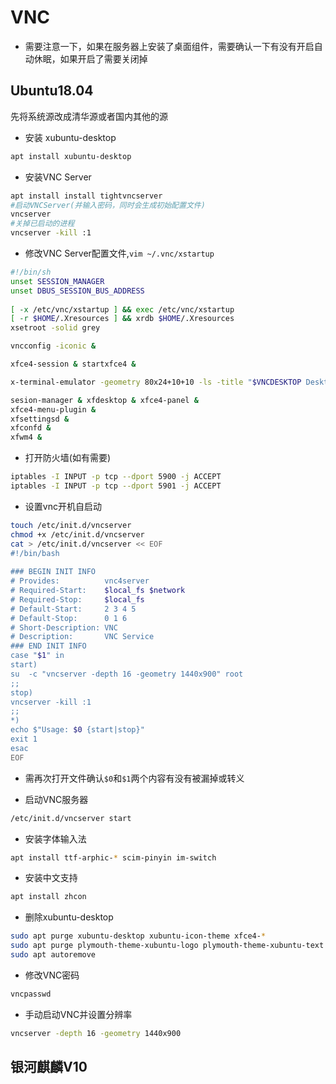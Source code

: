 # VNC

* 需要注意一下，如果在服务器上安装了桌面组件，需要确认一下有没有开启自动休眠，如果开启了需要关闭掉

## Ubuntu18.04

先将系统源改成清华源或者国内其他的源

* 安装 xubuntu-desktop
```bash
apt install xubuntu-desktop
```

* 安装VNC Server
```bash
apt install install tightvncserver
#启动VNCServer(并输入密码，同时会生成初始配置文件)
vncserver
#关掉已启动的进程
vncserver -kill :1
```

* 修改VNC Server配置文件,`vim ~/.vnc/xstartup`
```bash
#!/bin/sh
unset SESSION_MANAGER
unset DBUS_SESSION_BUS_ADDRESS
 
[ -x /etc/vnc/xstartup ] && exec /etc/vnc/xstartup
[ -r $HOME/.Xresources ] && xrdb $HOME/.Xresources
xsetroot -solid grey

vncconfig -iconic &

xfce4-session & startxfce4 & 

x-terminal-emulator -geometry 80x24+10+10 -ls -title "$VNCDESKTOP Desktop" &

sesion-manager & xfdesktop & xfce4-panel &
xfce4-menu-plugin &
xfsettingsd &
xfconfd &
xfwm4 &
```

* 打开防火墙(如有需要)
```bash
iptables -I INPUT -p tcp --dport 5900 -j ACCEPT
iptables -I INPUT -p tcp --dport 5901 -j ACCEPT
```

* 设置vnc开机自启动
```bash
touch /etc/init.d/vncserver 
chmod +x /etc/init.d/vncserver
cat > /etc/init.d/vncserver << EOF
#!/bin/bash
 
### BEGIN INIT INFO
# Provides:          vnc4server
# Required-Start:    $local_fs $network
# Required-Stop:     $local_fs
# Default-Start:     2 3 4 5
# Default-Stop:      0 1 6
# Short-Description: VNC
# Description:       VNC Service
### END INIT INFO
case "$1" in
start)
su  -c "vncserver -depth 16 -geometry 1440x900" root
;;
stop)
vncserver -kill :1
;;
*)
echo $"Usage: $0 {start|stop}"
exit 1
esac
EOF
```

* 需再次打开文件确认`$0`和`$1`两个内容有没有被漏掉或转义

* 启动VNC服务器

```bash
/etc/init.d/vncserver start
```

* 安装字体输入法

```bash
apt install ttf-arphic-* scim-pinyin im-switch
```

* 安装中文支持

```bash
apt install zhcon
```

* 删除xubuntu-desktop

```bash
sudo apt purge xubuntu-desktop xubuntu-icon-theme xfce4-*
sudo apt purge plymouth-theme-xubuntu-logo plymouth-theme-xubuntu-text
sudo apt autoremove
```

* 修改VNC密码

```bash
vncpasswd
```

* 手动启动VNC并设置分辨率

```bash
vncserver -depth 16 -geometry 1440x900
```

## 银河麒麟V10